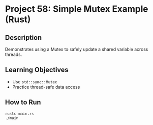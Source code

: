 # Project 58: Simple Mutex Example (Rust)

## Description
Demonstrates using a Mutex to safely update a shared variable across threads.

## Learning Objectives
- Use `std::sync::Mutex`
- Practice thread-safe data access

## How to Run
```
rustc main.rs
./main
```
